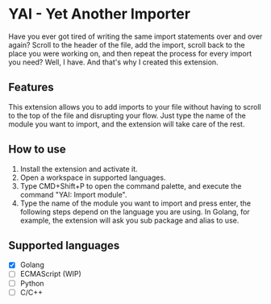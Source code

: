 # YAI - Yet Another Importer

Have you ever got tired of writing the same import statements over and over again? Scroll to the header of the file, add the import, scroll back to the place you were working on, and then repeat the process for every import you need? Well, I have. And that's why I created this extension.

## Features

This extension allows you to add imports to your file without having to scroll to the top of the file and disrupting your flow. Just type the name of the module you want to import, and the extension will take care of the rest.

## How to use

1. Install the extension and activate it.
2. Open a workspace in supported languages.
3. Type CMD+Shift+P to open the command palette, and execute the command "YAI: Import module".
4. Type the name of the module you want to import and press enter, the following steps depend on the language you are using. In Golang, for example, the extension will ask you sub package and alias to use.

## Supported languages

- [x] Golang
- [ ] ECMAScript (WIP)
- [ ] Python
- [ ] C/C++
